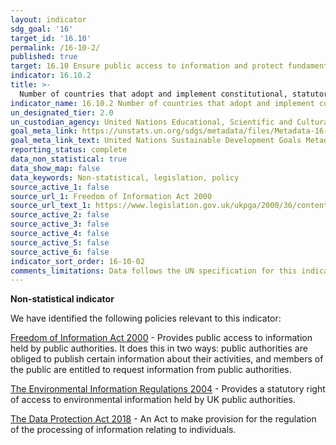 ```yaml
---
layout: indicator
sdg_goal: '16'
target_id: '16.10'
permalink: /16-10-2/
published: true
target: 16.10 Ensure public access to information and protect fundamental freedoms, in accordance with national legislation and international agreements
indicator: 16.10.2
title: >-
  Number of countries that adopt and implement constitutional, statutory and/or policy guarantees for public access to information
indicator_name: 16.10.2 Number of countries that adopt and implement constitutional, statutory and/or policy guarantees for public access to information
un_designated_tier: 2.0
un_custodian_agency: United Nations Educational, Scientific and Cultural Organization - Institute for Statistics (UNESCO-UIS)
goal_meta_link: https://unstats.un.org/sdgs/metadata/files/Metadata-16-10-02.pdf
goal_meta_link_text: United Nations Sustainable Development Goals Metadata (PDF 82.8 KB)
reporting_status: complete
data_non_statistical: true
data_show_map: false
data_keywords: Non-statistical, legislation, policy
source_active_1: false
source_url_1: Freedom of Information Act 2000
source_url_text_1: https://www.legislation.gov.uk/ukpga/2000/36/contents
source_active_2: false
source_active_3: false
source_active_4: false
source_active_5: false
source_active_6: false
indicator_sort_order: 16-10-02
comments_limitations: Data follows the UN specification for this indicator. This indicator has been identified in collaboration with topic experts.
---
```

**Non-statistical indicator**

We have identified the following policies relevant to this indicator:

[Freedom of Information Act 2000](https://www.legislation.gov.uk/ukpga/2000/36/contents) - Provides public access to information held by public authorities. It does this in two ways: public authorities are obliged to publish certain information about their activities, and members of the public are entitled to request information from public authorities.

[The Environmental Information Regulations 2004](https://www.legislation.gov.uk/uksi/2004/3391/part/2) - Provides a
statutory right of access to environmental information held by UK public authorities.

[The Data Protection Act 2018](http://www.legislation.gov.uk/ukpga/2018/12/contents/enacted) - An Act to make provision for the regulation of the processing of information relating to individuals.

